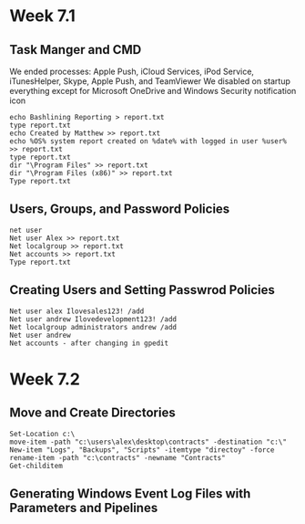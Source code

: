 # Week 7.1

## Task Manger and CMD
We ended processes: Apple Push, iCloud Services, iPod Service, iTunesHelper, Skype, Apple Push, and TeamViewer
We disabled on startup everything except for Microsoft OneDrive and Windows Security notification icon

```console  
echo Bashlining Reporting > report.txt
type report.txt
echo Created by Matthew >> report.txt
echo %OS% system report created on %date% with logged in user %user% >> report.txt       
type report.txt                                                                
dir "\Program Files" >> report.txt
dir "\Program Files (x86)" >> report.txt
Type report.txt
```

## Users, Groups, and Password Policies
```console
net user
Net user Alex >> report.txt
Net localgroup >> report.txt
Net accounts >> report.txt
Type report.txt
```

## Creating Users and Setting Passwrod Policies
```console
Net user alex Ilovesales123! /add
Net user andrew Ilovedevelopment123! /add
Net localgroup administrators andrew /add
Net user andrew
Net accounts - after changing in gpedit
```

# Week 7.2
## Move and Create Directories
```console
Set-Location c:\
move-item -path "c:\users\alex\desktop\contracts" -destination "c:\"
New-item "Logs", "Backups", "Scripts" -itemtype "directoy" -force
rename-item -path "c:\contracts" -newname "Contracts"
Get-childitem
```
## Generating Windows Event Log Files with Parameters and Pipelines
```console

```
